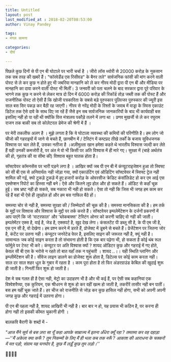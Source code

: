 ```yaml
---
title: Untitled
layout: post
last_modified_at : 2018-02-20T08:53:00
author: Vinay Pandey

tags:
- मंगल कामना

categories:
- दीर्घ

---
```


पिछले कुछ दिनों से पी एन बी घोटाले पर भारी चर्चा है । जीरो लॉस थ्योरी से 20000 करोड़ के नुकसान तक सब तरह की खबरें हैं। "फॉरवेर्डेड एस रिसीवड" के बैनर तले" सार्वजनिक फांसी की मांग करने वाली पोस्ट से ले कर कुछ न होते हुए भी जबरिया मानहानि को ले कर नीरव मोदी द्वारा पी एन बी और मीडिया पर मानहानि का दावा करने वाली पोस्ट भी मिलीं। 3 जनवरी को पता चलने के बाद सरकार द्वारा पूरे परिवार के भागने तक कुछ न करने से लेकर मात्र दो दिन में 6000 करोड़ की रिकॉर्ड तोड़ जब्ती तक की पोस्ट हैं और राजनीतिक पोस्ट तो ऐसी हैं कि  खोजी पत्रकारिता के सबसे बड़े पुरुस्कार पुलित्जर पुरुस्कार की ज्यूरी इस साल बस सिर पकड़ कर बैठी रह जाएगी। नीरव से नरेंद्र मोदी के रिश्तों के जवाब में वाड्रा के स्विस एकाउंट डिटेल तक ऐसे दावे के साथ दिए जा रहें हैं जैसे इन सब सार्वजनिक जानकारियों के बाद भी कार्यवाही बस इसलिए नही हो पा रही थी क्योंकि वित्त मंत्रालय पकौड़े तलने में लगा था । प्रणव मुखर्जी से ले कर रघुराम राजन तक बाकी सब तो कोलेटरल डेमेज की श्रेणी में हैं ।

पर मेरी तकलीफ अलग है । मुझे लगता है कि ये घोटाला व्यवस्था की कमियों की परिणीति है। हम लोग जो चीजो की गहराइयों में जाने से बचते हैं, छानबीन में / टेस्टिंग में कष्टप्रद तीखे तर्कों के बजाय सुविधजनक  विश्वास पर चल लेते हैं, उसका नतीजा है ।अज़ीमुल्ला खान  हमेशा कहते थे भारतीय विश्वास जल्दी कर लेते हैं यही उनकी कमजोरी है, पर अंत मे वो भी किसी पर अति विश्वास में ही मारे गए। सुरक्षा में (चाहे अर्थतंत्र की हो, गृहतंत्र की या सीमा की) विश्वास बहुत घातक होता है।  

सॉफ्टवेयर कॉमनसेंस पर भारी पड़ने लगा है । आखिर क्यों जब पी एन बी में कंप्यूटराइजेशन हुआ  तो स्विफ्ट को सी बी एस से अनिवार्यतः नही जोड़ा गया, क्यों एकाउंटिंग एवं ऑडिटिंग सॉफ्टवेयर में स्विफ्ट ट्रेल नही शामिल की गई, क्यो टुकड़े टुकड़े में हुए हजारों करोड़ के ओवरसीज क्रेडिट कंसॉलिडेट हो कर एम आई एस एक्सेप्शन रिपोर्ट का हिस्सा नही बने। ऐसे और कितने लूप होल और हो सकते हैं। ऑडिट से कहाँ चूक हुई। सब भ्रष्ट नही हो सकते, सब नकारा भी नही हो सकते। ऐसा तो नही कि जिस भी जगह हम काम कर रहे हैं वहां भी ऐसे ही लूपहोल हों और हम बस गाफिल बैठे हों।

 समस्या चोर से नही है, समस्या सुरक्षा की / जिम्मेदारों की चूक की है। समस्या मानसिकता की है। हम तर्क के मुद्दों पर विश्वास और विश्वास के मुद्दों पर तर्क करते हैं। सॉफ्टवेयर इम्पलेमेंटेशन के दर्जनों प्रकरणों में आप पाएंगे कि जो 'वाटरफाल' और 'ब्लेकबाक्स' टेस्टिंग ओनर को करनी चाहिए वो नही की जाती। इम्पलेमेंटर एक्स है, वाई है, जेड है, एक्सपर्ट है, खुद देख लेगा। कंसलटेंट पी डब्लू सी है, के पी एम जी है, एस एन सी है, वो देखेगा। हम प्रश्न करने में डरते हैं, प्रोजेक्ट में डूबने से बचते हैं। प्रेजेंटेशन पर जितना जोर है, कंटेंट पर उतना नही। कंप्यूटर जनरेटेड पेपर है, इसलिए साइन की जरूरत नही है, क्यूं नही है। सामान्यतः जब कोई साइन करता है तो संभावना होती है कि एक बार पढ़ेगा भी, हो सकता है कोई थंब रूल फॉर्मूले पर टेस्ट भी करे। कंप्यूटर पर अति विश्वास क्यों ? शायद ऑडिटर कुछ और गहराई में गए होते, केवल सी बी एस के भरोसे न रहते तो बात यहाँ तक न पहुंचती । शायद ..।। यही स्थिति प्लानिंग और इम्प्लीमेंटेशन की है। सीवेज लाइन डालने का प्रोजेक्ट शुरू होता है, डिटेल्स पर कोई काम करता नही। साल दर साल शहर धूल के गुबार में रहता है । काम पूरा होता है तो फिर अंडरग्राउंड केबिल की खुदाई शुरू ही जाती है। गिनतीं फिर शुरू हो जाती है। 

देश मे सब गलत ही है ऐसा नही, मेट्रो का उदाहरण भी है और भी कई हैं, पर ऐसी सब कहानियां एक विश्वेशरैय्या, एक कुरियन, एक श्रीधरन से शुरू हो कर वहीं खत्म हो जाती है, तकरीरें तासीर नही बन पातीं। बस हम यहीं चूक जाते हैं। हर चीज को राजनीति से जोड़ कर कुछ हासिल नही होगा, सभी को अपनी अपनी जगह कुछ और गहराई में उतरना होगा। 

पी एन बी पहला नही है, शायद आखिरी भी नही है। बार बार न हो, यह प्रयास भी कठिन है, पर करना ही होगा नही तो इसकी कीमत चुकानी होगी ।

बालकवि बैरागी के शब्दों में -

_"आज मैंने सूर्य से बस ज़रा सा यूँ कहा_
_आपके साम्राज्य में इतना अँधेरा क्यूँ रहा ?_
_तमतमा कर वह दहाड़ा—‘‘मैं अकेला क्या करूँ ?_
_तुम निकम्मों के लिए मैं ही भला कब तक मरूँ ?_
_आकाश की आराधना के चक्करों में मत पड़ो,_
_संग्राम यह घनघोर है, कुछ मैं लड़ूँ कुछ तुम लड़ो।’’_

🙏🌷🌷🙏
